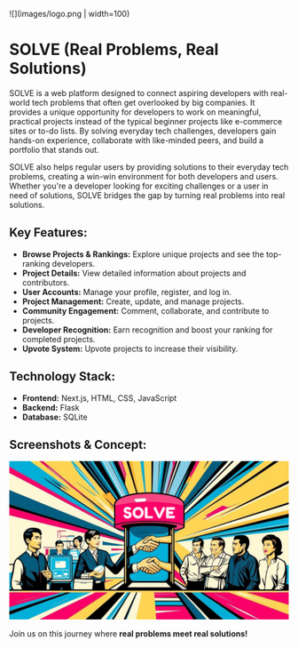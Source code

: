 ![](images/logo.png | width=100)

# SOLVE (Real Problems, Real Solutions)

SOLVE is a web platform designed to connect aspiring developers with real-world tech problems that often get overlooked by big companies. It provides a unique opportunity for developers to work on meaningful, practical projects instead of the typical beginner projects like e-commerce sites or to-do lists. By solving everyday tech challenges, developers gain hands-on experience, collaborate with like-minded peers, and build a portfolio that stands out. 

SOLVE also helps regular users by providing solutions to their everyday tech problems, creating a win-win environment for both developers and users. Whether you're a developer looking for exciting challenges or a user in need of solutions, SOLVE bridges the gap by turning real problems into real solutions.



## Key Features:
- **Browse Projects & Rankings:** Explore unique projects and see the top-ranking developers.
- **Project Details:** View detailed information about projects and contributors.
- **User Accounts:** Manage your profile, register, and log in.
- **Project Management:** Create, update, and manage projects.
- **Community Engagement:** Comment, collaborate, and contribute to projects.
- **Developer Recognition:** Earn recognition and boost your ranking for completed projects.
- **Upvote System:** Upvote projects to increase their visibility.

## Technology Stack:
- **Frontend:** Next.js, HTML, CSS, JavaScript
- **Backend:** Flask
- **Database:** SQLite

## Screenshots & Concept:
![](images/idea.png)

Join us on this journey where **real problems meet real solutions!**
